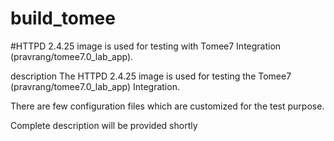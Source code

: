 # build_tomee

#HTTPD 2.4.25 image is used for testing with Tomee7 Integration (pravrang/tomee7.0_lab_app).


description
The HTTPD 2.4.25 image is used for testing the Tomee7 (pravrang/tomee7.0_lab_app) Integration.

There are few configuration files which are customized for the test purpose.

Complete description will be provided shortly

